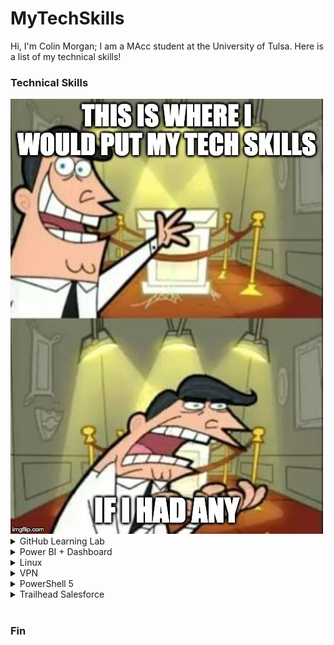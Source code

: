 <h1> MyTechSkills </h1>
Hi, I'm Colin Morgan; I am a MAcc student at the University of Tulsa. Here is a list of my technical skills!

<h3> Technical Skills </h3>
<img src="39mr7s.jpg" alt="Meme">

<details><summary>GitHub Learning Lab</summary>
<br> 
Below are courses I have completed on lab.github.com/courses:
</br>
<h4> Courses </h4>
<ul>
  <li> First Day on GitHub </li>
  <li> First Week on Github </li>
  <li> Through these trainings, I learned how to create my own webpage on GitHub and make it viewable to the public. I also learned how to navigate the GitHub workflow which took a bit of practice. I worked on creating, reviewing, and accepting pull requests as well as managing and resolving merge conflicts. </li>
</ul>
<br>
</details>

<details><summary>Power BI + Dashboard</summary>
<br>
This is where I will put my skills learned in Power BI and the accompanying dashboard
<br>
<br>
</details>

<details><summary>Linux</summary>
<br>
[Insert skills here]
<br>
<br>
</details>

<details><summary>VPN</summary>
<br>
[Insert skills here]
<br>
<br>
</details>

<details><summary>PowerShell 5</summary>
<br>
[Insert skills here]
<br>
<br>
</details>

<details><summary>Trailhead Salesforce</summary>
<br>
[Insert skills here]
<br>
<br>
</details>

<br>
<h3> Fin </h3>
